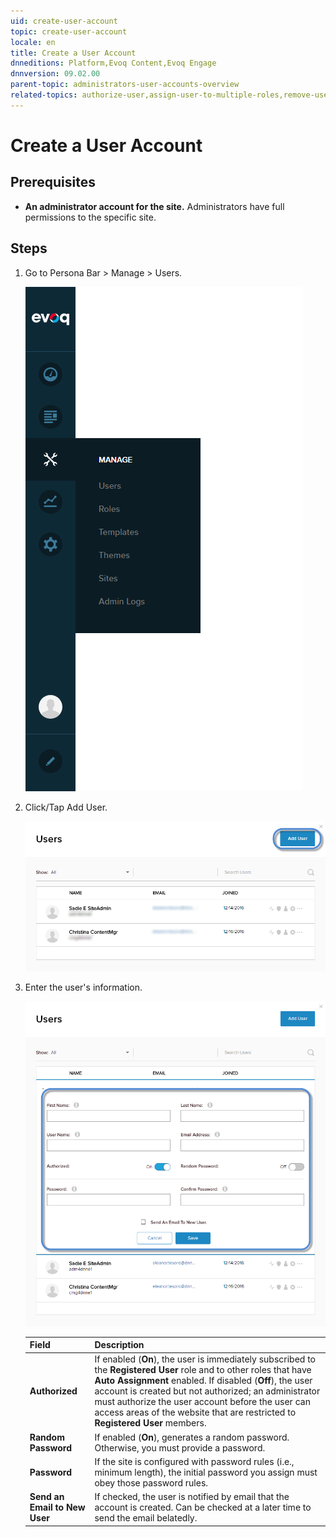 ```yaml
---
uid: create-user-account
topic: create-user-account
locale: en
title: Create a User Account
dnneditions: Platform,Evoq Content,Evoq Engage
dnnversion: 09.02.00
parent-topic: administrators-user-accounts-overview
related-topics: authorize-user,assign-user-to-multiple-roles,remove-user-from-multiple-roles,edit-user,manage-user-password,delete-user,delete-all-unauthorized-users,restore-deleted-user-account,purge-user-account,restore-multiple-deleted-users,purge-multiple-deleted-users,create-host-account,authorize-host,promote-user-to-host,demote-from-host,manage-host-password,delete-host,delete-all-unauthorized-hosts,restore-deleted-host-account,purge-host-account
---
```


# Create a User Account

## Prerequisites

*   **An administrator account for the site.** Administrators have full permissions to the specific site.

## Steps

1.  Go to Persona Bar \> Manage \> Users.
    
    ![Persona Bar > Manage > Users](/images/scr-pbar-host-Manage-E91.png)
    
2.  Click/Tap Add User.
    
      
    
    ![Add User button](/images/scr-UserList-AddUser-E90.png)
    
      
    
3.  Enter the user's information.
    
      
    
    ![Add New User](/images/scr-AddNewUserInfo-E90.png)
    
      
    
    |Field|Description|
    |---|---|
    |<strong>Authorized</strong>|If enabled (<strong>On</strong>), the user is immediately subscribed to the <strong>Registered User</strong> role and to other roles that have <strong>Auto Assignment</strong> enabled. If disabled (<strong>Off</strong>), the user account is created but not authorized; an administrator must authorize the user account before the user can access areas of the website that are restricted to <strong>Registered User</strong> members.|
    |<strong>Random Password</strong>| If enabled (<strong>On</strong>), generates a random password. Otherwise, you must provide a password.|
    |<strong>Password</strong>|If the site is configured with password rules (i.e., minimum length), the initial password you assign must obey those password rules.|
    |<strong>Send an Email to New User</strong>|If checked, the user is notified by email that the account is created. Can be checked at a later time to send the email belatedly.|